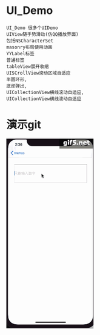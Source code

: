 # UI_Demo
```
UI_Demo 很多个UIDemo
UIView随手势滑动(仿QQ播放界面)
包括NSCharacterSet
masonry布局使用动画
YYLabel标签
普通标签
tableView展开收缩
UISCrollView滚动区域自适应
半圆环形, 
底部弹出,   
UICollectionView横线滚动自适应, 
UICollectionView横线滚动自适应
```

# 演示git
![演示图片](https://github.com/NieYinlong/UI_Demo/blob/master/%E6%BC%94%E7%A4%BA%E5%9B%BE.gif)
